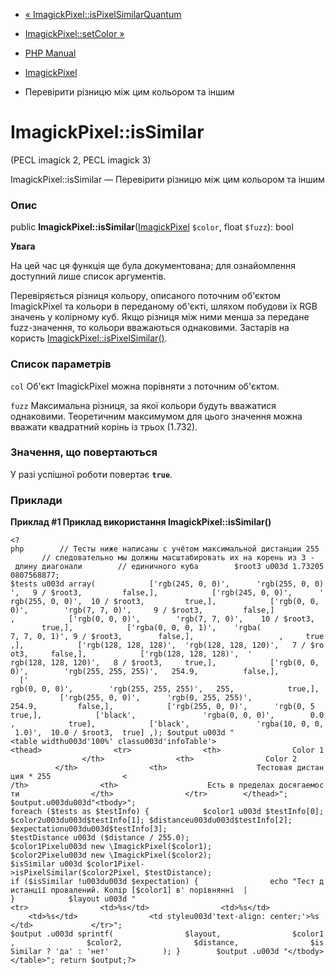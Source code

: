 - [«
ImagickPixel::isPixelSimilarQuantum](imagickpixel.ispixelsimilarquantum.md)
- [ImagickPixel::setColor »](imagickpixel.setcolor.md)

- [PHP Manual](index.md)
- [ImagickPixel](class.imagickpixel.md)
- Перевірити різницю між цим кольором та іншим

# ImagickPixel::isSimilar

(PECL imagick 2, PECL imagick 3)

ImagickPixel::isSimilar — Перевірити різницю між цим кольором та іншим

### Опис

public
**ImagickPixel::isSimilar**([ImagickPixel](class.imagickpixel.md)
`$color`, float `$fuzz`): bool

**Увага**

На цей час ця функція ще була документована; для
ознайомлення доступний лише список аргументів.

Перевіряється різниця кольору, описаного поточним об'єктом ImagickPixel та
кольори в переданому об'єкті, шляхом побудови їх RGB значень у колірному
куб. Якщо різниця між ними менша за передане fuzz-значення, то
кольори вважаються однаковими. Застарів на користь
[ImagickPixel::isPixelSimilar()](imagickpixel.ispixelsimilar.md).

### Список параметрів

`col`
Об'єкт ImagickPixel можна порівняти з поточним об'єктом.

`fuzz`
Максимальна різниця, за якої кольори будуть вважатися однаковими.
Теоретичним максимумом для цього значення можна вважати квадратний
корінь із трьох (1.732).

### Значення, що повертаються

У разі успішної роботи повертає **`true`**.

### Приклади

**Приклад #1 Приклад використання **ImagickPixel::isSimilar()****

` <?php        // Тесты ниже написаны с учётом максимальной дистанции 255        // следовательно мы должны масштабировать их на корень из 3 - длину диагонали        // единичного куба        $root3 u003d 1.732050807568877; $tests u003d array(            ['rgb(245, 0, 0)',      'rgb(255, 0, 0)',   9 / $root3,         false,],            ['rgb(245, 0, 0)',      ' rgb(255, 0, 0)',  10 / $root3,         true,],            ['rgb(0, 0, 0)',        'rgb(7, 7, 0)',     9 / $root3,         false,] ,            ['rgb(0, 0, 0)',        'rgb(7, 7, 0)',    10 / $root3,         true,],            ['rgba(0, 0, 0, 1)',    'rgba( 7, 7, 0, 1)', 9 / $root3,        false,],                   ,     true,],            ['rgb(128, 128, 128)',  'rgb(128, 128, 120)',   7 / $root3,     false,],            ['rgb(128, 128, 128)',  ' rgb(128, 128, 120)',   8 / $root3,     true,],            ['rgb(0, 0, 0)',        'rgb(255, 255, 255)',   254.9,          false,],            [' rgb(0, 0, 0)',        'rgb(255, 255, 255)',   255,            true,],            ['rgb(255, 0, 0)',      'rgb(0, 255, 255)', 254.9,         false,],            ['rgb(255, 0, 0)',      'rgb(0, 5 true,],            ['black',               'rgba(0, 0, 0)',        0.0,            true],            ['black',               'rgba(10, 0, 0, 1.0)',  10.0 / $root3,  true] ,); $output u003d "<table widthu003d'100%' classu003d'infoTable'><thead>                <tr>                <th>                Color 1                </th>                <th>                Color 2                </th>                <th>                    Тестовая дистанция * 255                < /th>                <th>                    Есть в пределах досягаемости                </th>                </tr>        </thead>"; $output.u003du003d"<tbody>"; foreach ($tests as $testInfo) {            $color1 u003d $testInfo[0]; $color2u003du003d$testInfo[1]; $distanceu003du003d$testInfo[2]; $expectationu003du003d$testInfo[3]; $testDistance u003d ($distance / 255.0); $color1Pixelu003d new \ImagickPixel($color1); $color2Pixelu003d new \ImagickPixel($color2); $isSimilar u003d $color1Pixel->isPixelSimilar($color2Pixel, $testDistance); if ($isSimilar !u003du003d $expectation) {                echo "Тест дистанції провалений. Колір [$color1] в' порівнянні  | }            $layout u003d "<tr>                <td>%s</td>                <td>%s</td>                <td>%s</td>                <td styleu003d'text-align: center;'>%s </td>             </tr>"; $output .u003d sprintf(                $layout,                $color1,                $color2,                $distance,                $isSimilar ? 'да' : 'нет'            ); }        $output .u003d "</tbody></table>"; return $output;?> `
